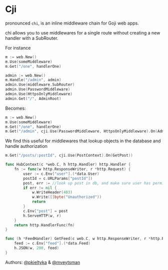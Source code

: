 Cji
===

pronounced `chi`, is an inline middleware chain for Goji web apps.

chi allows you to use middlewares for a single route without creating a new handler with a SubRouter.

For instance

```go
m := web.New()
m.Use(someMiddleware)
m.Get("/one", handlerOne)

admin := web.New()
m.Handle("/admin", admin)
admin.Use(middleware.SubRouter)
admin.Use(PasswordMiddleware)
admin.Use(HttpsOnlyMiddleware)
admin.Get("/", AdminRoot)
```

Becomes:

```go
m := web.New()
m.Use(someMiddleware)
m.Get("/one", handlerOne)
m.Get("/admin", cji.Use(PasswordMiddleware, HttpsOnlyMiddleware).On(AdminRoot))
```

We find this useful for middlewares that lookup objects in the database and handle authorization

```go
m.Get("/posts/:postId", cji.Use(PostContext).On(GetPost))

func HubContext(c *web.C, h http.Handler) http.Handler {
    fn := func(w http.ResponseWriter, r *http.Request) {
        user := c.Env["user"].(*data.User)
        postId = c.URLParams["postId"])
        post, err := //look up post in db, and make sure user has permissions
        if err != nil {
            w.WriteHeader(403)
            w.Write([]byte("Unauthorized"))
            return
        }
        c.Env["post"] = post
        h.ServeHTTP(w, r)
    }
    return http.HandlerFunc(fn)
}

func (h *FeedHandler) GetFeed(c web.C, w http.ResponseWriter, r *http.Request) {
    feed := c.Env["feed"].(*data.Feed)
    h.JSON(w, 200, feed)
}
```

Authors: [@pkieltyka](https://github.com/pkieltyka) & [@mveytsman](https://github.com/mveytsman)

